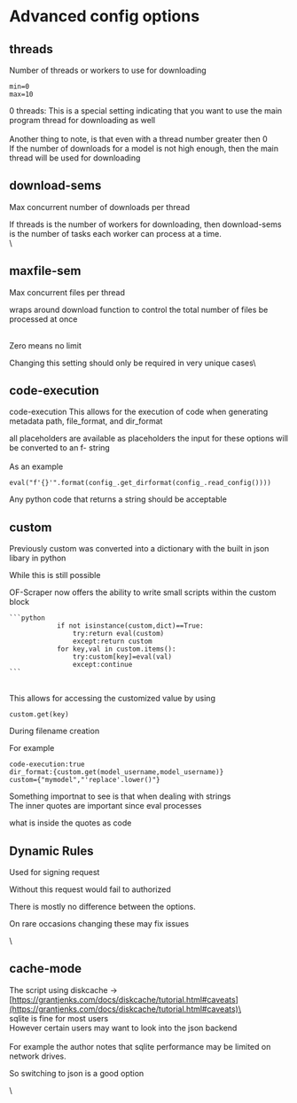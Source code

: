 # Advanced config options

##



## threads

Number of threads or workers to use for downloading

```
min=0
max=10
```

0 threads: This is a special setting indicating that you want to use the main program thread for downloading as well\
\
Another thing to note, is that even with a thread number greater then 0\
If the number of downloads for a model is not high enough, then the main thread will be used for downloading



## download-sems

Max concurrent number of downloads per thread

If threads is the number of workers for downloading, then download-sems is the number of tasks each worker can process at a time.\
\


## maxfile-sem

Max concurrent files per thread

wraps around download function to control the total number of files be processed at once

\
Zero means no limit

Changing this setting should only be required in very unique cases\




## code-execution

code-execution This allows for the execution of code when generating metadata path, file\_format, and dir\_format

all placeholders are available as placeholders the input for these options will be converted to an f- string\
\
As an example

```
eval("f'{}'".format(config_.get_dirformat(config_.read_config())))
```

Any python code that returns a string should be acceptable

## custom

Previously custom was converted into a dictionary with the built in json libary in python

While  this is still possible

OF-Scraper now offers the ability to write small scripts within the custom block



````
```python
            if not isinstance(custom,dict)==True:
                try:return eval(custom)
                except:return custom
            for key,val in custom.items():
                try:custom[key]=eval(val)
                except:continue
```
````

\
This allows for accessing the customized value by using



```
custom.get(key)
```

During filename creation



For example&#x20;

```
code-execution:true
dir_format:{custom.get(model_username,model_username)}
custom={"mymodel","'replace'.lower()"}
```

Something importnat to see is that when dealing with strings\
The inner quotes are important since eval processes&#x20;

what is inside the quotes as code



## Dynamic Rules

Used for signing request

Without this request would fail to authorized



There is mostly no difference between the options.

On rare occasions  changing these may fix issues



\


## cache-mode

The script using diskcache -> [https://grantjenks.com/docs/diskcache/tutorial.html#caveats](https://grantjenks.com/docs/diskcache/tutorial.html#caveats)\
\
sqlite is fine for most users\
However certain users may want to look into the json backend\
\
For example the author notes that sqlite performance may be limited on network drives.

So switching to json is a good option&#x20;



\
